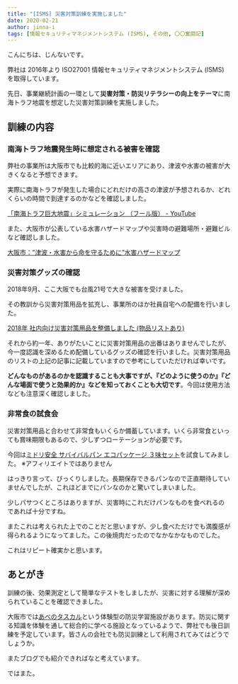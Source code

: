 ```yaml
---
title: "[ISMS] 災害対策訓練を実施しました"
date: 2020-02-21
author: jinna-i
tags: [情報セキュリティマネジメントシステム (ISMS), その他, 〇〇奮闘記]
---
```


こんにちは、じんないです。

弊社は 2016年より ISO27001 情報セキュリティマネジメントシステム (ISMS) を取得しています。

先日、事業継続計画の一環として**災害対策・防災リテラシーの向上をテーマ**に南海トラフ地震を想定した災害対策訓練を実施しました。

## 訓練の内容
### 南海トラフ地震発生時に想定される被害を確認

弊社の事業所は大阪市でも比較的海に近いエリアにあり、津波や水害の被害が大きくなると予想できます。

実際に南海トラフが発生した場合にどれだけの高さの津波が予想されるか、どれくらいの時間で到達するのかなどを確認しました。

[「南海トラフ巨大地震」シミュレーション （フール版） - YouTube](https://www.youtube.com/watch?v=QL9TSOsmZ9s)

また、大阪市が公表している水害ハザードマップや災害時の避難場所・避難ビルなど確認しました。

[大阪市：”津波・水害から命を守るために”水害ハザードマップ](https://www.city.osaka.lg.jp/kikikanrishitsu/page/0000299877.html)

### 災害対策グッズの確認

2018年9月、ここ大阪でも台風21号で大きな被害を受けました。

その教訓から災害対策用品を拡充し、事業所のほか社員自宅への配備を行いました。

[2018年 社内向け災害対策用品を整備しました (物品リストあり)](https://mseeeen.msen.jp/emergency-packing/)

それから約一年、ありがたいことに災害対策用品の出番はありませんでしたが、今一度認識を深めるため配備しているグッズの確認を行いました。災害対策用品のリストの上記の記事に記載していますので参考にしていただければ幸いです。

**どんなものがあるのかを認識することも大事ですが、『どのように使うのか』『どんな場面で使うと効果的か』などを知っておくことも大切です**。今回は使用方法なども注意深く確認しました。

### 非常食の試食会

災害対策用品と合わせて非常食もいくらか備蓄しています。いくら非常食といっても賞味期限もあるので、少しずつローテーションが必要です。

今回は[ミドリ安全 サバイバルパン エコパッケージ ３味セット](https://www.amazon.co.jp/dp/B00UTD10UW/)を試食してみました。
※アフィリエイトではありません

はっきり言って、びっくりしました。長期保存できるパンなので正直期待していませんでしたが、これほどまでにパンなのかと驚いてしまいました。

少しパサつくところはありますが、災害時にこれだけパンなものを食べれるのであれば十分ですね。

またこれは考えられた上でのことだと思いますが、少し食べただけでも満腹感が得られるようになってました。この後焼肉だったのでなかなかなものでした。

これはリピート確実かと思います。

## あとがき

訓練の後、効果測定として簡単なテストをしましたが、災害に対する理解が深められていることを確認できました。

大阪市では[あべのタスカル](http://www.abeno-bosai-c.city.osaka.jp/tasukaru/)という体験型の防災学習施設があります。防災に関する知識を体験を通して総合的に学べる施設となっているようで、弊社でも後日訓練を予定しています。皆さんの会社でも防災訓練として利用されてみてはどうでしょうか。

またブログでも紹介できればなと考えています。

ではまた。